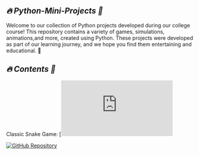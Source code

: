 ## *🔥 Python-Mini-Projects 🎴*


Welcome to our collection of Python projects developed during our college course! This repository contains a variety of games, simulations, animations,and more, created using Python. These projects were developed as part of our learning journey, and we hope you find them entertaining and educational. 🚀


## *🔥 Contents 🎴*


Classic Snake Game:
[![GitHub Repository](https://github.com/Hrishikesh-Gavai/Python-Mini-Projects/blob/main/Snake%20Game.py)

[![GitHub Repository](https://img.shields.io/badge/GitHub-Repository-black?style=flat-square&logo=github)](https://github.com/R3gm/SoniTranslate/)
